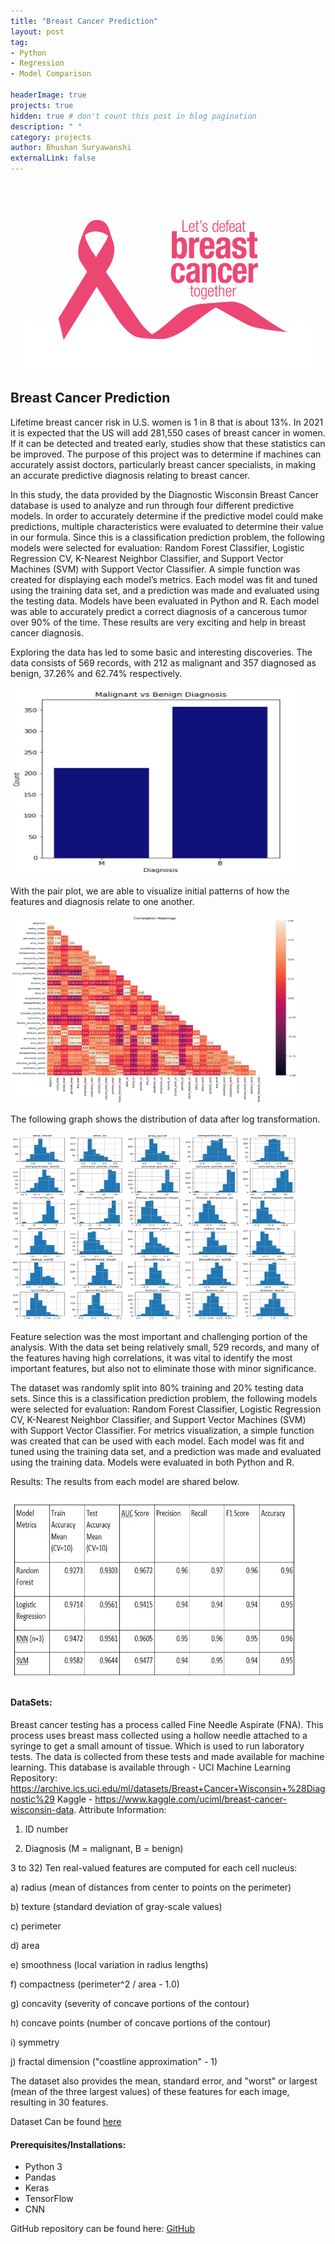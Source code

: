 ```yaml
---
title: "Breast Cancer Prediction"
layout: post
tag: 
- Python
- Regression
- Model Comparison 

headerImage: true
projects: true
hidden: true # don't count this post in blog pagination
description: " "
category: projects
author: Bhushan Suryawanshi 
externalLink: false
---
```


<p align="center">
  <img width="460" height="300" src="/assets/images/breastCancerTitle.png">
</p>

## Breast Cancer Prediction
<p align='justify'>

Lifetime breast cancer risk in U.S. women is 1 in 8 that is about 13%. In 2021 it is expected 
that the US will add 281,550 cases of breast cancer in women. If it can be detected and treated 
early, studies show that these statistics can be improved. The purpose of this project was to 
determine if machines can accurately assist doctors, particularly breast cancer specialists, in 
making an accurate predictive diagnosis relating to breast cancer. 

In this study, the data provided by the Diagnostic Wisconsin Breast Cancer database is used to 
analyze and run through four different predictive models. In order to accurately determine if 
the predictive model could make predictions, multiple characteristics were evaluated to 
determine their value in our formula. Since this is a classification prediction problem, 
the following models were selected for evaluation: Random Forest Classifier, Logistic Regression CV, K-Nearest Neighbor 
Classifier, and Support Vector Machines (SVM) with Support Vector Classifier. A simple function was created for 
displaying each model’s metrics. Each model was fit and tuned using the training data set, and a prediction was made 
and evaluated using the testing data. Models have been evaluated in Python and R. Each model was able to accurately 
predict a correct diagnosis of a cancerous tumor over 90% of the time. These results are very exciting and help in 
breast cancer diagnosis. 


Exploring the data has led to some basic and interesting discoveries. The data consists of 569 records, with 212 as 
malignant and 357 diagnosed as benign, 37.26% and 62.74% respectively.  


<img width="460" height="300" src="/assets/images/Bar%20Graph.jpg">


With the pair plot, we are able to visualize initial patterns of how the features and diagnosis relate to one another. 


<img width="460" height="300" src="/assets/images/original%20data%20correlation.png">


The following graph shows the distribution of data after log transformation. 


<img width="460" height="300" src="/assets/images/log_histogram.png">


Feature selection was the most important and challenging portion of the analysis. With the data set being relatively 
small, 529 records, and many of the features having high correlations, it was vital to identify the most important 
features, but also not to eliminate those with minor significance.

The dataset was randomly split into 80% training and 20% testing data sets. Since this is a classification prediction problem, the following models were selected for evaluation: Random Forest Classifier, Logistic Regression CV, K-Nearest Neighbor Classifier, and Support Vector Machines (SVM) with Support Vector Classifier. For metrics visualization, a simple function was created that can be used with each model. Each model was fit and tuned using the training data set, and a prediction was made and evaluated using the training data. Models were evaluated in both Python and R.

Results: The results from each model are shared below. 


<img width="460" height="300" src="/assets/images/BreastCancerResults.jpg">

</p>  

#### DataSets:

Breast cancer testing has a process called Fine Needle Aspirate (FNA). This process uses breast mass collected using a hollow needle attached to a syringe to get a small amount of tissue. Which is used to run laboratory tests. The data is collected from these tests and made available for machine learning. This database is available through - 
UCI Machine Learning Repository: https://archive.ics.uci.edu/ml/datasets/Breast+Cancer+Wisconsin+%28Diagnostic%29
Kaggle - https://www.kaggle.com/uciml/breast-cancer-wisconsin-data.
Attribute Information:

1) ID number

2) Diagnosis (M = malignant, B = benign)

3 to 32) Ten real-valued features are computed for each cell nucleus:

a) radius (mean of distances from center to points on the perimeter)

b) texture (standard deviation of gray-scale values)

c) perimeter

d) area

e) smoothness (local variation in radius lengths)

f) compactness (perimeter^2 / area - 1.0)

g) concavity (severity of concave portions of the contour)

h) concave points (number of concave portions of the contour)

i) symmetry

j) fractal dimension ("coastline approximation" - 1)

The dataset also provides the mean, standard error, and "worst" or largest (mean of the three largest values) of these features for each image, resulting in 30 features. 

Dataset Can be found [here](https://www.kaggle.com/uciml/breast-cancer-wisconsin-data)


#### Prerequisites/Installations:
- Python 3
- Pandas
- Keras
- TensorFlow
- CNN


GitHub repository can be found here: [GitHub]( https://github.com)  
